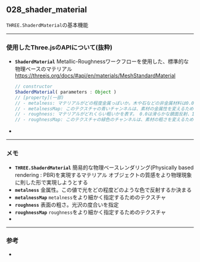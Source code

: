 ## 028_shader_material

``THREE.ShaderdMaterial``の基本機能

---
### 使用したThree.jsのAPIについて(抜粋)

- **``ShaderdMaterial``**
  Metallic-Roughnessワークフローを使用した、標準的な物理ベースのマテリアル
  https://threejs.org/docs/#api/en/materials/MeshStandardMaterial

  ```javascript
  // constructor
  ShaderdMaterial( parameters : Object )
  // [property](一部)
  // - metalness: マテリアルがどの程度金属っぽいか。木や石などの非金属材料は0.0を使用し、金属使用は1.0を使用し、間には何もない（通常）。デフォルトは0.5
  // - metalnessMap: このテクスチャの青いチャンネルは、素材の金属性を変えるために使用
  // - roughness: マテリアルがどれくらい粗いかを表す。 0.0は滑らかな鏡面反射、1.0は完全拡散を意味し、デフォルトは0.5。ラフネスマップも指定されている場合は、両方の値が乗算される
  // - roughnessMap: このテクスチャの緑色のチャンネルは、素材の粗さを変えるために使用
  ```



- 

---
### メモ

- **``THREE.ShaderdMaterial``**
  簡易的な物理ベースレンダリング(Physically based rendering : PBR)を実現するマテリアル
  オブジェクトの質感をより物理現象に則した形で実現しようとする
- **``metalness``**
  金属性。この値で光をどの程度どのような色で反射するか決まる
- **``metalnessMap``**
  ``metalness``をより細かく指定するためのテクスチャ
- **``roughness``**
  表面の粗さ。光沢の度合いを指定
- **``roughnessMap``**
  ``roughness``をより細かく指定するためのテクスチャ
- 

------

### 参考

- 
